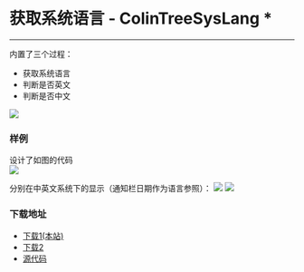 # 获取系统语言 - ColinTreeSysLang *

---

内置了三个过程：
* 获取系统语言
* 判断是否英文
* 判断是否中文

![](/images/ColinTreeSysLang/block.png)

### 样例
设计了如图的代码  
![](/images/ColinTreeSysLang/testCode.png)

分别在中英文系统下的显示（通知栏日期作为语言参照）：
![](/images/ColinTreeSysLang/zhScreenshot.png) ![](/images/ColinTreeSysLang/enScreenshot.png)

### 下载地址
* <a href="/aix/cn.colintree.aix.ColinTreeSysLang.aix" target="_blank">下载1(本站)</a>
* [下载2](https://raw.githubusercontent.com/OpenSourceAIX/ColinTreeSysLang/master/cn.colintree.aix.ColinTreeSysLang.aix)
* [源代码](https://github.com/OpenSourceAIX/ColinTreeSysLang)